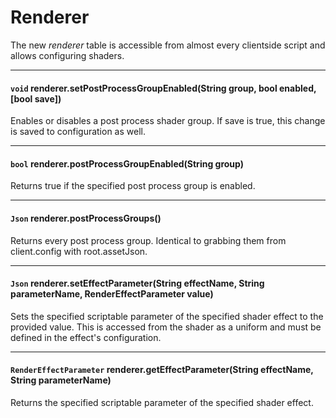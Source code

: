 # Renderer

The new *renderer* table is accessible from almost every clientside script and allows configuring shaders.

---

#### `void` renderer.setPostProcessGroupEnabled(String group, bool enabled, [bool save])

Enables or disables a post process shader group. If save is true, this change is saved to configuration as well.

---

#### `bool` renderer.postProcessGroupEnabled(String group)

Returns true if the specified post process group is enabled.

---

#### `Json` renderer.postProcessGroups()

Returns every post process group. Identical to grabbing them from client.config with root.assetJson.

---

#### `Json` renderer.setEffectParameter(String effectName, String parameterName, RenderEffectParameter value)

Sets the specified scriptable parameter of the specified shader effect to the provided value. 
This is accessed from the shader as a uniform and must be defined in the effect's configuration.

---

#### `RenderEffectParameter` renderer.getEffectParameter(String effectName, String parameterName)

Returns the specified scriptable parameter of the specified shader effect.
